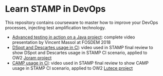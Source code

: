 # Learn STAMP in DevOps
This repository contains courseware to master how to improve your DevOps processes, injecting test amplification technology.

  - [Advanced testing in action on a Java project](https://www.youtube.com/watch?v=nD1eFbql8jg): complete video presentation by Vincent Massol at FOSDEM 2018
  - [DSpot and Descartes usage in CI](https://github.com/STAMP-project/e2e-STAMP-CI-demo/blob/master/docs/videos/dspot-pitmp_applied_to_joram-wide.mp4): video used in STAMP final review to show DSpot and Descartes usage in STAMP CI scenario, applied to OW2 [Joram project](https://joram.ow2.io/)
  - [CAMP usage in CI](https://github.com/STAMP-project/e2e-STAMP-CI-demo/blob/master/docs/videos/camp_applied_to_lutece_sys-functional-tests-wide.mp4): video used in STAMP final review to show CAMP usage in STAMP CI scenario, applied to OW2 [Lutece project](https://dev.lutece.paris.fr/)
